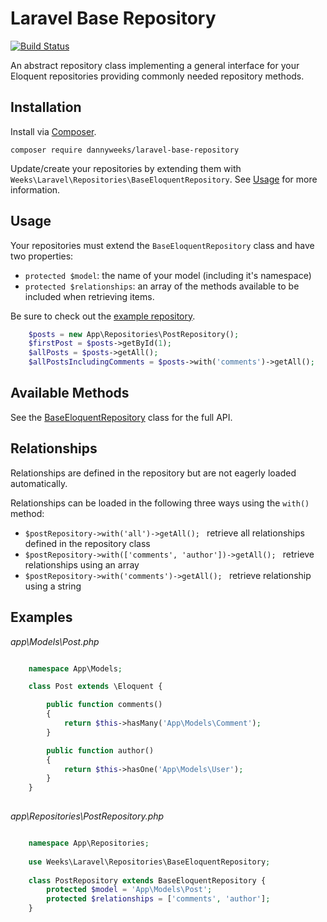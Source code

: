 # Laravel Base Repository
[![Build Status](https://travis-ci.org/dannyweeks/laravel-base-repository.svg?branch=v0.1)](https://travis-ci.org/dannyweeks/laravel-base-repository)

An abstract repository class implementing a general interface for your Eloquent repositories providing commonly needed repository methods.
 
## Installation
Install via [Composer](http://getcomposer.org).

`composer require dannyweeks/laravel-base-repository`

Update/create your repositories by extending them with `Weeks\Laravel\Repositories\BaseEloquentRepository`. See [Usage](#usage) for more information.

## Usage
Your repositories must extend the `BaseEloquentRepository` class and have two properties: 
- `protected $model`: the name of your model (including it's namespace)
- `protected $relationships`: an array of the methods available to be included when retrieving items. 

Be sure to check out the [example repository](#examples).

```php
    $posts = new App\Repositories\PostRepository();
    $firstPost = $posts->getById(1);
    $allPosts = $posts->getAll();
    $allPostsIncludingComments = $posts->with('comments')->getAll();
```

## Available Methods
See the [BaseEloquentRepository](https://github.com/dannyweeks/laravel-base-repository/blob/master/src/BaseEloquentRepository.php) class for the full API.

## Relationships

Relationships are defined in the repository but are not eagerly loaded automatically. 

Relationships can be loaded in the following three ways using the `with()` method:

- `$postRepository->with('all')->getAll(); ` retrieve all relationships defined in the repository class
- `$postRepository->with(['comments', 'author'])->getAll(); ` retrieve relationships using an array
- `$postRepository->with('comments')->getAll(); ` retrieve relationship using a string

## Examples

*app\Models\Post.php*

```php

    namespace App\Models;

    class Post extends \Eloquent {

        public function comments()
        {
            return $this->hasMany('App\Models\Comment');
        }

        public function author()
        {
            return $this->hasOne('App\Models\User');
        }
    }
    
```

*app\Repositories\PostRepository.php*

```php

    namespace App\Repositories;
    
    use Weeks\Laravel\Repositories\BaseEloquentRepository;
    
    class PostRepository extends BaseEloquentRepository {
        protected $model = 'App\Models\Post';
        protected $relationships = ['comments', 'author'];
    }
```

